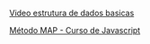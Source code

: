 
[Video estrutura de dados basicas](https://youtu.be/MweeZn1rR8s)

[Método MAP - Curso de Javascript](https://youtu.be/Mkdl5mmn1Ok)



